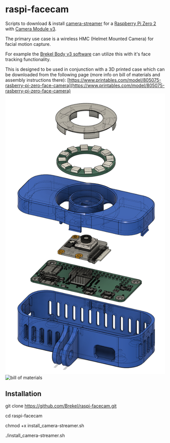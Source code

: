 # raspi-facecam

Scripts to download &amp; install [camera-streamer](https://github.com/ayufan/camera-streamer) for a [Raspberry Pi Zero 2](https://www.raspberrypi.com/products/raspberry-pi-zero-2-w) with [Camera Module v3](https://www.raspberrypi.com/products/camera-module-3).

The primary use case is a wireless HMC (Helmet Mounted Camera) for facial motion capture.

For example the [Brekel Body v3 software](https://brekel.com/brekel-body-v3) can utilize this with it's face tracking functionality.


This is designed to be used in conjunction with a 3D printed case which can be downloaded from the following page (more info on bill of materials and assembly instructions there):
 [https://www.printables.com/model/805075-rasberry-pi-zero-face-camera](https://www.printables.com/model/805075-rasberry-pi-zero-face-camera)
![exploded_case](images/exploded_case.png)
![bill of materials](images/BOM.png)



## Installation
git clone https://github.com/Brekel/raspi-facecam.git

cd raspi-facecam

chmod +x install_camera-streamer.sh

./install_camera-streamer.sh